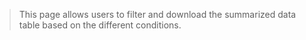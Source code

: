 > This page allows users to filter and download the summarized data table based on the different conditions.

